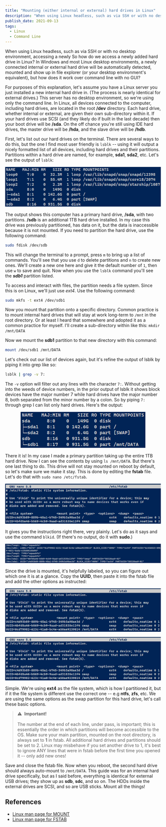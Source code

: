 ```yaml
---
title: "Mounting (either internal or external) hard drives in Linux"
description: "When using Linux headless, such as via SSH or with no desktop environment, accessing a newly installed hard drive (not just external USB drives, but additional internal HDDs too) is not obvious, and most people end up having to Google it. I know I did. So let's have a quick and dirty guide on how."
publish_date: 2021-09-13
tags:
  - Linux
  - Command Line
---
```


When using Linux headless, such as via SSH or with no desktop environment,
accessing a newly So how do we access a newly added hard drive in Linux? In
Windows and most Linux desktop environments, a newly connected internal or
external hard drive will be automatically detected, mounted and show up in file
explorer (or your desktop environment's equivalent), but how does it work over
command line with no GUI?

For purposes of this explanation, let's assume you have a Linux server you just
installed a new internal hard drive in. (The process is nearly identical for
external drives.) This server has no desktop environment, so we're using only
the command line. In Linux, all devices connected to the computer, including
hard drives, are located in the root **/dev** directory. Each hard drive,
whether internal or external, are given their own sub-directory within it. If
your hard drives use SCSI (and they likely do if built in the last decade) then
your boot drive will be **/sda**. On the off chance you're still using IDE hard
drives, the master drive will be **/hda**, and the slave drive will be **/hdb**.

First, let's list out our hard drives on the terminal. There are several ways to
do this, but the one I find most user friendly is `lsblk` -- using it will
output a nicely formatted list of all devices, including hard drives and their
partitions. Partitions within a hard drive are named, for example, **sda1**,
**sda2**, etc. Let's see the output of `lsblk`:

<div style="text-align:center">
  <a href="/img/blog/mount1.png" target="_blank"><img src="/img/blog/mount1.png" alt="Screenshot of lsblk output." /></a>
</div>

The output shows this computer has a primary hard drive, **/sda**, with two
partitions. **/sdb** is an additional 1TB hard drive installed. In my case this
drive was previously partitioned, has data on it, but the data is inaccessible
because it is not mounted. If you need to partition the hard drive, use the
following command:

```bash
sudo fdisk /dev/sdb
```

This will change the terminal to a prompt, press `m` to bring up a list of
commands. You'll see that you use `d` to delete partitions and `n` to create new
ones. We'll create a new one here and give it the default number of `1`, then
use `w` to save and quit. Now when you use the `lsblk` command you'll see the
**_sdb1_** partition listed.

To access and interact with files, the partition needs a file system. Since this
is on Linux, we'll just use <em>ext4</em>. Use the following command:

```bash
sudo mkfs -t ext4 /dev/sdb1
```

Now you mount that partition onto a specific directory. Common practice is to
mount internal hard drives that will stay at work long-term to `/mnt` in the
root directory. Or at least I heard that somewhere and adopted it as a common
practice for myself. I'll create a sub-directory within like this:
`mkdir /mnt/DATA`

Now we mount the **sdb1** partition to that new directory with this command:

```bash
mount /dev/sdb1 /mnt/DATA
```

Let's check out our list of devices again, but it's refine the output of lsblk
by piping it into grep like so:

```bash
lsblk | grep -v 7:
```

The `-v` option will filter out any lines with the character `7:`. Without
getting into the weeds of device numbers, in the prior output of lsblk it shows
block devices have the major number 7 while hard drives have the major number 8,
both separated from the minor number by a colon. So by piping `7:` through grep
I can list only hard drives. Here's the output:

<div style="text-align:center">
  <a href="/img/blog/mount2.png" target="_blank"><img src="/img/blog/mount2.png" alt="Screenshot of output from command lsblk | grep -v 7:" /></a>
</div>

There it is! In my case I made a primary partition taking up the entire 1TB hard
drive. Now I can see the contents by using `ls /mnt/DATA`. But there's one last
thing to do. This drive will not stay mounted on reboot by default, so let's
make sure we make it stay. This is done by editing the **fstab** file. Let's do
that with `sudo nano /etc/fstab`.

<div style="text-align:center">
  <a href="/img/blog/mount3.png" target="_blank"><img src="/img/blog/mount3.png" alt="Screenshot of fstab file" /></a>
</div>

It gives you the instructions right there, very plainly. Let's do as it says and
use the command `blkid`. (If there's no output, do it with **sudo**.)

<div style="text-align:center">
  <a href="/img/blog/mount4.png" target="_blank"><img src="/img/blog/mount4.png" alt="Screenshot of blkid output" /></a>
</div>

Since the drive is mounted, it's helpfully labeled, so you can figure out which
one it is at a glance. Copy the **UUID**, then paste it into the fstab file and
add the other options as instructed:

<div style="text-align:center">
  <a href="/img/blog/mount5.png" target="_blank"><img src="/img/blog/mount5.png" alt="Screenshot of fstab file" /></a>
</div>

[![Screenshot of fstab file](/img/blog/mount5.png)](https://arieldiaz.codes/img/blog/mount5.png)

Simple. We're using **ext4** as the file system, which is how I partitioned it,
but if it the file system is different use the correct one -- e.g **ntfs**,
**zfs**, etc. We are using the same options as the swap partition for this hard
drive, let's call these basic options.

> &#x26a0;&#xfe0f; &nbsp;**Important!**<br><br> The number at the end of each
> line, under pass, is important; this is essentially the order in which
> partitions will become accessible to the OS. Make sure your main partition,
> mounted on the root directory, is always set to **1** in fstab. All additional
> hard drives and partitions should be set to 2. Linux may misbehave if you set
> another drive to 1, it's best to ignore ANY lines that were in fstab before
> the first time you opened it -- only add new ones!

Save and close the fstab file. Now when you reboot, the second hard drive should
always auto-mount to `/mnt/DATA`. This guide was for an internal hard drive
specifically, but as I said before, everything is identical for external USB
drives; they show up as **sdb**, **sdc**, and so on. The HDDs inside the
external drives are SCSI, and so are USB sticks. Mount all the things!

## References

- <a href="https://man7.org/linux/man-pages/man2/mount.2.html" target="_blank">Linux
  man page for MOUNT</a>
- <a href="https://man7.org/linux/man-pages/man5/fstab.5.html" target="_blank">Linux
  man page for FSTAB</a>
